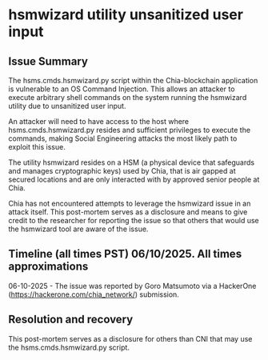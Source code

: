 # hsmwizard utility unsanitized user input

## Issue Summary

The hsms.cmds.hsmwizard.py script within the Chia-blockchain application is vulnerable to an OS Command Injection.
This allows an attacker to execute arbitrary shell commands on the system running the hsmwizard utility due to unsanitized user input.

An attacker will need to have access to the host where hsms.cmds.hsmwizard.py resides and sufficient privileges to execute the commands, making Social Engineering attacks the most likely path to exploit this issue.

The utility hsmwizard resides on a HSM (a physical device that safeguards and manages cryptographic keys) used by Chia, that is air gapped at secured locations and are only interacted with by approved senior people at Chia.

Chia has not encountered attempts to leverage the hsmwizard issue in an attack itself.
This post-mortem serves as a disclosure and means to give credit to the researcher for reporting the issue so that others that would use the hsmwizard tool
are aware of the issue.


## Timeline (all times PST) 06/10/2025. All times approximations

06-10-2025 - The issue was reported by Goro Matsumoto via a HackerOne (https://hackerone.com/chia_network/) submission.


## Resolution and recovery

This post-mortem serves as a disclosure for others than CNI that may use the hsms.cmds.hsmwizard.py script.
